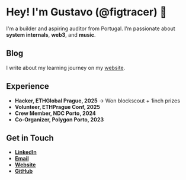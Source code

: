 # Hey! I'm Gustavo (@figtracer) 👋

I'm a builder and aspiring auditor from Portugal. I’m passionate about **system internals**, **web3**, and **music**.

## Blog  
I write about my learning journey on my [website](https://figtracer.com). 


## Experience

- **Hacker, ETHGlobal Prague, 2025** -> Won blockscout + 1inch prizes
- **Volunteer, ETHPrague Conf, 2025**
- **Crew Member, NDC Porto, 2024**  
- **Co-Organizer, Polygon Porto, 2023**  


## Get in Touch

- **[LinkedIn](https://www.linkedin.com/in/figtracer)**  
- **[Email](mailto:gustavo@figtracer.com)**  
- **[Website](https://figtracer.com)**  
- **[GitHub](https://github.com/figtracer)**  

